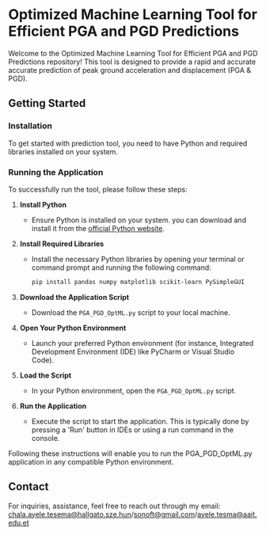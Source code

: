 # Optimized Machine Learning Tool for Efficient PGA and PGD Predictions

Welcome to the Optimized Machine Learning Tool for Efficient PGA and PGD Predictions repository! This tool is designed to provide a rapid and accurate accurate prediction of peak ground acceleration and displacement (PGA & PGD).

## Getting Started

### Installation

To get started with prediction tool, you need to have Python and required libraries installed on your system.


### Running the Application

To successfully run the tool, please follow these steps:

1. **Install Python**
   - Ensure Python is installed on your system. you can download and install it from the [official Python website](https://www.python.org/).

2. **Install Required Libraries**
   - Install the necessary Python libraries by opening your terminal or command prompt and running the following command:
     ```bash
     pip install pandas numpy matplotlib scikit-learn PySimpleGUI 
     ```

3. **Download the Application Script**
   - Download the `PGA_PGD_OptML.py` script to your local machine.

4. **Open Your Python Environment**
   - Launch your preferred Python environment (for instance, Integrated Development Environment (IDE) like PyCharm or Visual Studio Code).

5. **Load the Script**
   - In your Python environment, open the `PGA_PGD_OptML.py`  script.

6. **Run the Application**
   - Execute the script to start the application. This is typically done by pressing a 'Run' button in IDEs or using a run command in the console.

Following these instructions will enable you to run the PGA_PGD_OptML.py application in any compatible Python environment.

## Contact

For inquiries, assistance, feel free to reach out through my email: chala.ayele.tesema@hallgato.sze.hun/sonoft@gmail.com/ayele.tesma@aait.edu.et

